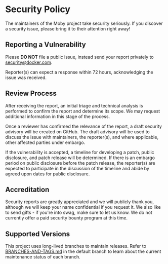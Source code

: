 # Security Policy

The maintainers of the Moby project take security seriously. If you discover
a security issue, please bring it to their attention right away!

## Reporting a Vulnerability

Please **DO NOT** file a public issue, instead send your report privately
to [security@docker.com](mailto:security@docker.com).

Reporter(s) can expect a response within 72 hours, acknowledging the issue was
received.

## Review Process

After receiving the report, an initial triage and technical analysis is
performed to confirm the report and determine its scope. We may request
additional information in this stage of the process.

Once a reviewer has confirmed the relevance of the report, a draft security
advisory will be created on GitHub. The draft advisory will be used to discuss
the issue with maintainers, the reporter(s), and where applicable, other
affected parties under embargo.

If the vulnerability is accepted, a timeline for developing a patch, public
disclosure, and patch release will be determined. If there is an embargo period
on public disclosure before the patch release, the reporter(s) are expected to
participate in the discussion of the timeline and abide by agreed upon dates
for public disclosure.

## Accreditation

Security reports are greatly appreciated and we will publicly thank you,
although we will keep your name confidential if you request it. We also like to
send gifts - if you're into swag, make sure to let us know. We do not currently
offer a paid security bounty program at this time.

## Supported Versions

This project uses long-lived branches to maintain releases. Refer to
[BRANCHES-AND-TAGS.md](project/BRANCHES-AND-TAGS.md) in the default branch to
learn about the current maintenance status of each branch.

